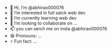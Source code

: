 - 👋 Hi, I’m @abhirao000076
- 👀 I’m interested in full satck web dev
- 🌱 I’m currently learning web dev
- 💞️ I’m looking to collaborate on ...
- 📫 you can serch me on insta @abhirao000076
- 😄 Pronouns: ...
- ⚡ Fun fact: ...

<!---
abhirao000076/abhirao000076 is a ✨ special ✨ repository because its `README.md` (this file) appears on your GitHub profile.
You can click the Preview link to take a look at your changes.
--->
